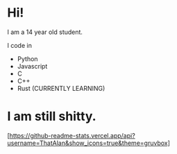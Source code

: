 # Hi!

I am a 14 year old student.

I code in
- Python
- Javascript
- C
- C++
- Rust (CURRENTLY LEARNING)

# I am still shitty.
[https://github-readme-stats.vercel.app/api?username=ThatAlan&show_icons=true&theme=gruvbox]
